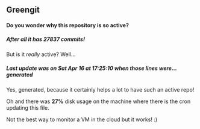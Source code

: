 ## Greengit

#### Do you wonder why this repository is so active?

##### After all it has 27837 commits!

But is it *really* active? Well...

##### Last update was on Sat Apr 16 at 17:25:10 when those lines were... generated

Yes, generated, because it certainly helps a lot to have such an active repo!

Oh and there was **27%** disk usage on the machine
where there is the cron updating this file.

Not the best way to monitor a VM in the cloud but it works! :)
